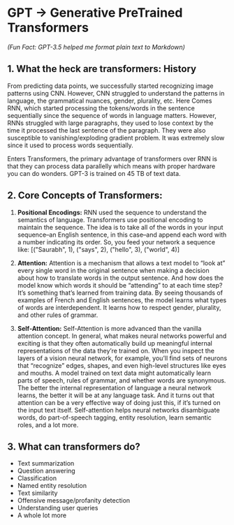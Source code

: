 # GPT -> Generative PreTrained Transformers

*(Fun Fact: GPT-3.5 helped me format plain text to Markdown)*

## 1. What the heck are transformers: History
From predicting data points, we successfully started recognizing image patterns using CNN. However, CNN struggled to understand the patterns in language, the grammatical nuances, gender, plurality, etc. Here Comes RNN, which started processing the tokens/words in the sentence sequentially since the sequence of words in language matters. However, RNNs struggled with large paragraphs, they used to lose context by the time it processed the last sentence of the paragraph. They were also susceptible to vanishing/exploding gradient problem. It was extremely slow since it used to process words sequentially.

Enters Transformers, the primary advantage of transformers over RNN is that they can process data parallelly which means with proper hardware you can do wonders. GPT-3 is trained on 45 TB of text data.

## 2. Core Concepts of Transformers:
   1. **Positional Encodings:**
      RNN used the sequence to understand the semantics of language. Transformers use positional encoding to maintain the sequence. The idea is to take all of the words in your input sequence–an English sentence, in this case–and append each word with a number indicating its order. So, you feed your network a sequence like:
      [("Saurabh", 1), ("says", 2), ("hello", 3), ("world", 4)]

   2. **Attention:**
      Attention is a mechanism that allows a text model to “look at” every single word in the original sentence when making a decision about how to translate words in the output sentence. And how does the model know which words it should be “attending” to at each time step? It’s something that’s learned from training data. By seeing thousands of examples of French and English sentences, the model learns what types of words are interdependent. It learns how to respect gender, plurality, and other rules of grammar.

   3. **Self-Attention:**
      Self-Attention is more advanced than the vanilla attention concept. In general, what makes neural networks powerful and exciting is that they often automatically build up meaningful internal representations of the data they’re trained on. When you inspect the layers of a vision neural network, for example, you’ll find sets of neurons that “recognize” edges, shapes, and even high-level structures like eyes and mouths. A model trained on text data might automatically learn parts of speech, rules of grammar, and whether words are synonymous.
      The better the internal representation of language a neural network learns, the better it will be at any language task. And it turns out that attention can be a very effective way of doing just this, if it’s turned on the input text itself.
      Self-attention helps neural networks disambiguate words, do part-of-speech tagging, entity resolution, learn semantic roles, and a lot more.

## 3. What can transformers do?
   - Text summarization
   - Question answering
   - Classification
   - Named entity resolution
   - Text similarity
   - Offensive message/profanity detection
   - Understanding user queries
   - A whole lot more
